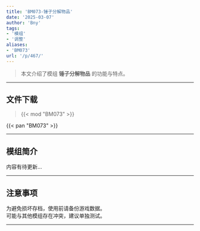 ```yaml
---
title: 'BM073-锤子分解物品'
date: '2025-03-07'
author: 'Bny'
tags:
- '模组'
- '调整'
aliases:
- 'BM073'
url: '/p/467/'
---
```


> 本文介绍了模组 **锤子分解物品** 的功能与特点。

---

## 文件下载  

> {{< mod "BM073" >}}  

{{< pan "BM073" >}}  

---

## 模组简介

>  
内容有待更新...  

---

## 注意事项

>  
为避免损坏存档，使用前请备份游戏数据。  
可能与其他模组存在冲突，建议单独测试。  

---

